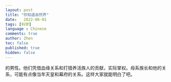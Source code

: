```yaml
---
layout: post
title: "你知道自然界"
date:   2022-06-01
tags: [科学]
language : Chinese
comments: true
author: Zhen
toc: false
published: true
hidden: false
---
```

的男性。他们凭借血缘关系和打猎养活族人的贡献，实际掌权。母系族长和他的关系，可能有点像当年天皇和幕府的关系。这样大家就能明白了吧。

 
<!--stackedit_data:
eyJoaXN0b3J5IjpbLTM0MzA5MTA0MV19
-->